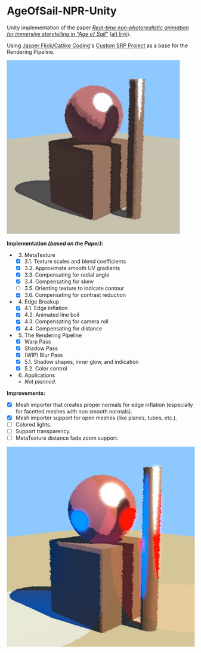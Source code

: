 # AgeOfSail-NPR-Unity

Unity implementation of the paper _[Real-time non-photorealistic animation for immersive storytelling in “Age of Sail”](https://www.sciencedirect.com/science/article/pii/S2590148619300123#eq0002)_ ([alt link](https://storage.googleapis.com/pub-tools-public-publication-data/pdf/391e12ba29e5430c9016a1c66846a3dbf6438bb8.pdf)).

Using [Jasper Flick/Catlike Coding](https://catlikecoding.com/)'s [Custom SRP Project](https://bitbucket.org/catlikecoding-projects/custom-srp-project/src/master/) as a base for the Rendering Pipeline.

![Screenshot of the result in Unity.](/screenshot.jpg)

**Implementation _(based on the Paper)_:**
- 3. MetaTexture
    - [x] 3.1. Texture scales and blend coefficients
    - [X] 3.2. Approximate smooth UV gradients
    - [X] 3.3. Compensating for radial angle
    - [x] 3.4. Compensating for skew
    - [ ] 3.5. Orienting texture to indicate contour
    - [x] 3.6. Compensating for contrast reduction

- 4. Edge Breakup
    - [x] 4.1. Edge inflation
    - [X] 4.2. Animated line boil
    - [X] 4.3. Compensating for camera roll
    - [x] 4.4. Compensating for distance

- 5. The Rendering Pipeline
    - [x] Warp Pass
    - [X] Shadow Pass
    - [X] \(WIP) Blur Pass
    - [X] 5.1. Shadow shapes, inner glow, and indication
    - [X] 5.2. Color control

- 6. Applications
    - _Not planned._

**Improvements:**
- [X] Mesh importer that creates proper normals for edge inflation (especially for facetted meshes with non smooth normals).
- [X] Mesh importer support for open meshes (like planes, tubes, etc.).
- [ ] Colored lights.
- [ ] Support transparency.
- [ ] MetaTexture distance fade zoom support.

![Screenshot of colored lights in Unity.](/screenshotColoredLights.jpg)